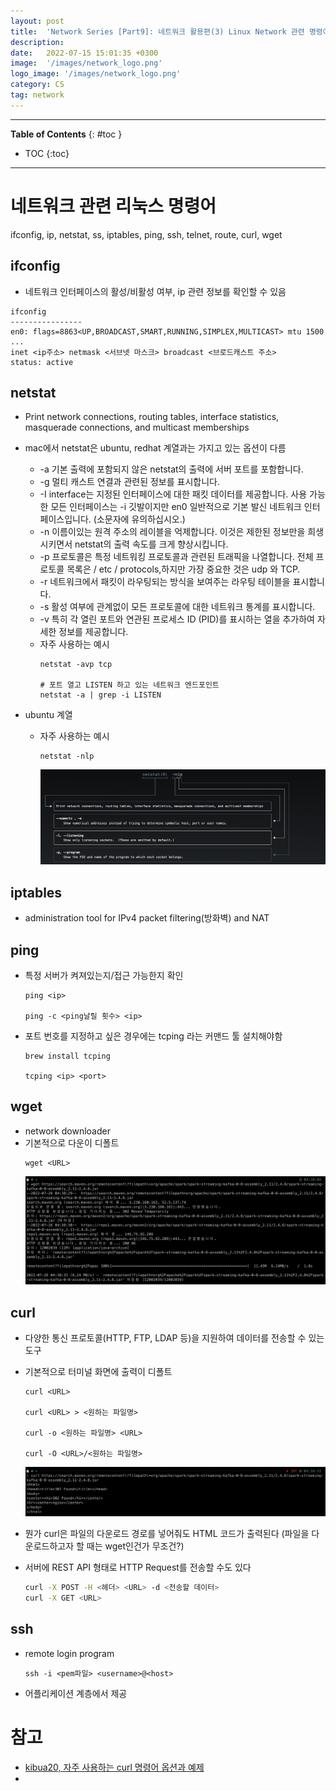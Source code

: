 ```yaml
---
layout: post
title:  'Network Series [Part9]: 네트워크 활용편(3) Linux Network 관련 명령어'
description: 
date:   2022-07-15 15:01:35 +0300
image:  '/images/network_logo.png'
logo_image: '/images/network_logo.png'
category: CS
tag: network
---
```


---
**Table of Contents**
{: #toc }
*  TOC
{:toc}
---

# 네트워크 관련 리눅스 명령어

ifconfig, ip, netstat, ss, iptables, ping, ssh, telnet, route, curl, wget

## ifconfig

- 네트워크 인터페이스의 활성/비활성 여부, ip 관련 정보를 확인할 수 있음

```
ifconfig
----------------
en0: flags=8863<UP,BROADCAST,SMART,RUNNING,SIMPLEX,MULTICAST> mtu 1500
...
inet <ip주소> netmask <서브넷 마스크> broadcast <브로드캐스트 주소>
status: active
```


## netstat

- Print network connections, routing tables, interface statistics, masquerade connections, and multicast memberships

- mac에서 netstat은 ubuntu, redhat 계열과는 가지고 있는 옵션이 다름
  - -a 기본 출력에 포함되지 않은 netstat의 출력에 서버 포트를 포함합니다.
  - -g 멀티 캐스트 연결과 관련된 정보를 표시합니다.
  - -I interface는 지정된 인터페이스에 대한 패킷 데이터를 제공합니다. 사용 가능한 모든 인터페이스는 -i 깃발이지만 en0 일반적으로 기본 발신 네트워크 인터페이스입니다. (소문자에 유의하십시오.)
  - -n 이름이있는 원격 주소의 레이블을 억제합니다. 이것은 제한된 정보만을 희생시키면서 netstat의 출력 속도를 크게 향상시킵니다.
  - -p 프로토콜은 특정 네트워킹 프로토콜과 관련된 트래픽을 나열합니다. 전체 프로토콜 목록은 / etc / protocols,하지만 가장 중요한 것은 udp 와 TCP.
  - -r 네트워크에서 패킷이 라우팅되는 방식을 보여주는 라우팅 테이블을 표시합니다.
  - -s 활성 여부에 관계없이 모든 프로토콜에 대한 네트워크 통계를 표시합니다.
  - -v 특히 각 열린 포트와 연관된 프로세스 ID (PID)를 표시하는 열을 추가하여 자세한 정보를 제공합니다.
  - 자주 사용하는 예시
    ```
    netstat -avp tcp

    # 포트 열고 LISTEN 하고 있는 네트워크 엔드포인트
    netstat -a | grep -i LISTEN
    ```
- ubuntu 계열
  - 자주 사용하는 예시
    ```
    netstat -nlp
    ```
    ![](/images/network_40.png)

## iptables

- administration tool for IPv4 packet filtering(방화벽) and NAT


## ping

- 특정 서버가 켜져있는지/접근 가능한지 확인
  ```
  ping <ip>

  ping -c <ping날릴 횟수> <ip>
  ```
- 포트 번호를 지정하고 싶은 경우에는 tcping 라는 커맨드 툴 설치해야함
  ```
  brew install tcping

  tcping <ip> <port>
  ```

## wget

- network downloader
- 기본적으로 다운이 디폴트
  ```
  wget <URL>
  ```
  ![](/images/network_44.png)



## curl

- 다양한 통신 프로토콜(HTTP, FTP, LDAP 등)을 지원하여 데이터를 전송할 수 있는 도구
- 기본적으로 터미널 화면에 출력이 디폴트
  ```
  curl <URL>

  curl <URL> > <원하는 파일명>

  curl -o <원하는 파일명> <URL>

  curl -O <URL>/<원하는 파일명>
  ```
  ![](/images/network_45.png)

- 뭔가 curl은 파일의 다운로드 경로를 넣어줘도 HTML 코드가 출력된다 (파일을 다운로드하고자 할 때는 wget인건가 무조건?)
- 서버에 REST API 형태로 HTTP Request를 전송할 수도 있다
  ```sh
  curl -X POST -H <헤더> <URL> -d <전송할 데이터>
  curl -X GET <URL>
  ```

## ssh

- remote login program
  ```
  ssh -i <pem파일> <username>@<host>
  ```
- 어플리케이션 계층에서 제공  


# 참고

- [kibua20, 자주 사용하는 curl 명령어 옵션과 예제](https://kibua20.tistory.com/148)
- 